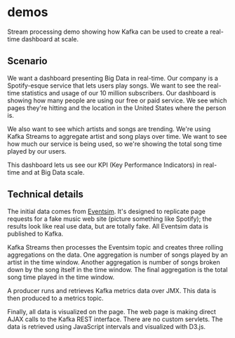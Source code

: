 # demos

Stream processing demo showing how Kafka can be used to create a real-time dashboard at scale.

## Scenario

We want a dashboard presenting Big Data in real-time. Our company is a Spotify-esque service that lets users play songs. We want to see the real-time statistics and usage of our 10 million subscribers. Our dashboard is showing how many people are using our free or paid service. We see which pages they're hitting and the location in the United States where the person is.

We also want to see which artists and songs are trending. We're using Kafka Streams to aggregate artist and song plays over time. We want to see how much our service is being used, so we're showing the total song time played by our users.

This dashboard lets us see our KPI (Key Performance Indicators) in real-time and at Big Data scale.

## Technical details

The initial data comes from [Eventsim](https://github.com/Interana/eventsim). It's designed to replicate page requests for a fake music web site (picture something like Spotify); the results look like real use data, but are totally fake. All Eventsim data is published to Kafka.

Kafka Streams then processes the Eventsim topic and creates three rolling aggregations on the data. One aggregation is number of songs played by an artist in the time window. Another aggregation is number of songs broken down by the song itself in the time window. The final aggregation is the total song time played in the time window.

A producer runs and retrieves Kafka metrics data over JMX. This data is then produced to a metrics topic.

Finally, all data is visualized on the page. The web page is making direct AJAX calls to the Kafka REST interface. There are no custom servlets. The data is retrieved using JavaScript intervals and visualized with D3.js.

